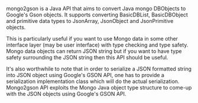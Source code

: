 mongo2gson is a Java API that aims to convert Java mongo DBObjects to Google's Gson objects. It supports converting BasicDBList, BasicDBObject and primitive data types to JsonArray, JsonObject and JsonPrimitive objects.

This is particularly useful if you want to use Mongo data in some other interface layer (may be user interface) with type checking and type safety. Mongo data objects can return JSON string but if you want to have type safety surrounding the JSON string then this API should be useful.

It's also worthwhile to note that in order to serialize a JSON formatted string into JSON object using Google's GSON API, one has to provide a serialization implementation class which will do the actual serialization. Mongo2gson API exploits the Mongo Java object type structure to come-up with the JSON objects using Google's GSON API.